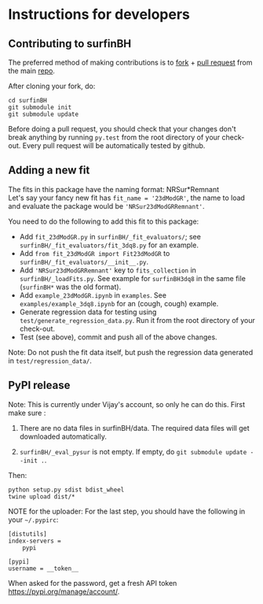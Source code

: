 # Instructions for developers

## Contributing to surfinBH

The preferred method of making contributions is to
[fork](https://help.github.com/articles/fork-a-repo/) + [pull
request](https://help.github.com/articles/about-pull-requests/) from the main
[repo](https://github.com/vijayvarma392/surfinBH).

After cloning your fork, do:

```shell
cd surfinBH
git submodule init
git submodule update
```

Before doing a pull request, you should check that your changes don't break
anything by running `py.test` from the root directory of your check-out. Every
pull request will be automatically tested by github.

## Adding a new fit

The fits in this package have the naming format: NRSur\*Remnant <br/> Let's say your
fancy new fit has `fit_name = '23dModGR'`, the name to load and evaluate the
package would be `'NRSur23dModGRRemnant'`.

You need to do the following to add this fit to this package:

* Add `fit_23dModGR.py` in `surfinBH/_fit_evaluators/`; see
  `surfinBH/_fit_evaluators/fit_3dq8.py` for an example.
* Add `from fit_23dModGR import Fit23dModGR` to
  `surfinBH/_fit_evaluators/__init__.py`.
* Add `'NRSur23dModGRRemnant'` key to `fits_collection` in `surfinBH/_loadFits.py`.
  See example for `surfinBH3dq8` in the same file (`surfinBH*` was the old format).
* Add `example_23dModGR.ipynb` in `examples`. See `examples/example_3dq8.ipynb`
  for an (cough, cough) example.
* Generate regression data for testing using `test/generate_regression_data.py`.
  Run it from the root directory of your check-out.
* Test (see above), commit and push all of the above changes.

Note: Do not push the fit data itself, but push the regression data generated
in `test/regression_data/`.

## PyPI release

Note: This is currently under Vijay's account, so only he can do this.
First make sure :

1. There are no data files in surfinBH/data. The
   required data files will get downloaded automatically.

2. `surfinBH/_eval_pysur` is not empty. If empty, do `git submodule update --init .`.

Then:

```shell
python setup.py sdist bdist_wheel
twine upload dist/*
```

NOTE for the uploader: For the last step, you should have the following in your `~/.pypirc`:

```
[distutils]
index-servers =
    pypi

[pypi]
username = __token__
```

When asked for the password, get a fresh API token https://pypi.org/manage/account/.
